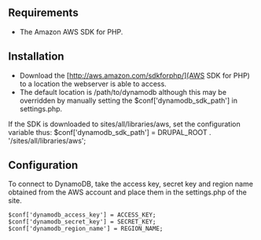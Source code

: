 Requirements
------------
- The Amazon AWS SDK for PHP.

Installation
------------

- Download the [http://aws.amazon.com/sdkforphp/](AWS SDK for PHP) to a location the webserver is able to access.
- The default location is /path/to/dynamodb although this may be overridden by manually setting the $conf['dynamodb_sdk_path'] in settings.php.

If the SDK is downloaded to sites/all/libraries/aws, set the configuration variable thus:
    $conf['dynamodb_sdk_path'] = DRUPAL_ROOT . '/sites/all/libraries/aws';

Configuration
-------------
To connect to DynamoDB, take the access key, secret key and region name obtained from the AWS account and place them in the settings.php of the site.

    $conf['dynamodb_access_key'] = ACCESS_KEY;
    $conf['dynamodb_secret_key'] = SECRET_KEY;
    $conf['dynamodb_region_name'] = REGION_NAME;
